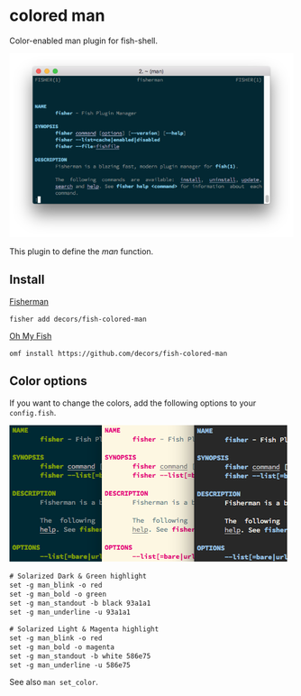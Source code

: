 # colored man

Color-enabled man plugin for fish-shell.

![ss1](https://raw.githubusercontent.com/decors/various/master/images/colored-man-pages-screenshot.png)

This plugin to define the *man* function.

## Install

[Fisherman](https://github.com/fisherman/fisherman)

```fish
fisher add decors/fish-colored-man
```

[Oh My Fish](https://github.com/oh-my-fish/oh-my-fish)

```fish
omf install https://github.com/decors/fish-colored-man
```

## Color options

If you want to change the colors, add the following options to your `config.fish`.

![ss2](https://raw.githubusercontent.com/decors/various/master/images/colored-man-pages-screenshot2.png)

```fish
# Solarized Dark & Green highlight
set -g man_blink -o red
set -g man_bold -o green
set -g man_standout -b black 93a1a1
set -g man_underline -u 93a1a1
```

```fish
# Solarized Light & Magenta highlight
set -g man_blink -o red
set -g man_bold -o magenta
set -g man_standout -b white 586e75
set -g man_underline -u 586e75
```

See also `man set_color`.
